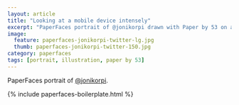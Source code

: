 ```yaml
---
layout: article
title: "Looking at a mobile device intensely"
excerpt: "PaperFaces portrait of @jonikorpi drawn with Paper by 53 on an iPad."
image: 
  feature: paperfaces-jonikorpi-twitter-lg.jpg
  thumb: paperfaces-jonikorpi-twitter-150.jpg
category: paperfaces
tags: [portrait, illustration, paper by 53]
---
```


PaperFaces portrait of [@jonikorpi](http://twitter.com/jonikorpi).

{% include paperfaces-boilerplate.html %}